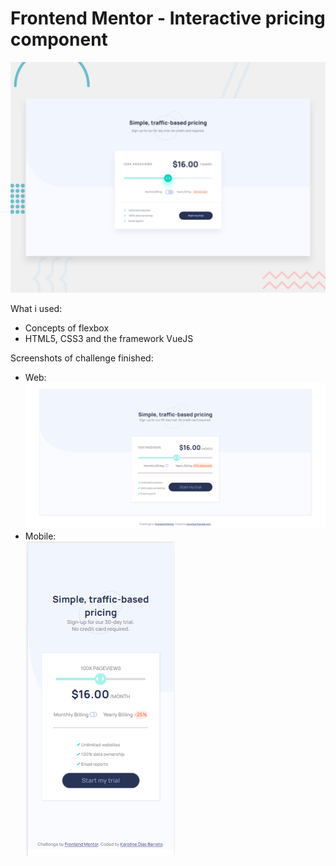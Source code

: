 # Frontend Mentor - Interactive pricing component

![Design preview for the Interactive pricing component coding challenge](./design/desktop-preview.jpg)

What i used:
- Concepts of flexbox
- HTML5, CSS3 and the framework VueJS

Screenshots of challenge finished:
- Web:  
[<img src="./images/web.png"/>](./images/web.png)    
- Mobile:  
[<img src="./images/mobile.png"/>](./images/mobile.png)  
